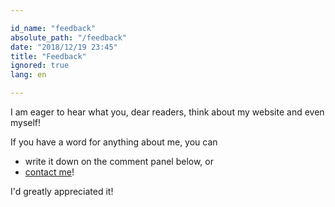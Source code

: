 ```yaml
---

id_name: "feedback"
absolute_path: "/feedback"
date: "2018/12/19 23:45"
title: "Feedback"
ignored: true
lang: en

---
```


<div>

I am eager to hear what you, dear readers, think about my website and even myself!

If you have a word for anything about me, you can

- write it down on the comment panel below, or
- [contact me](/en/about/me#contacts)!

I'd greatly appreciated it!

</div>
